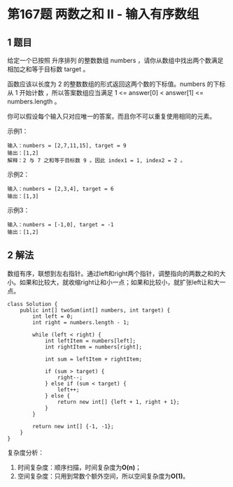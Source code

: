 # 第167题 两数之和 II - 输入有序数组

## 1 题目

给定一个已按照 升序排列  的整数数组 numbers ，请你从数组中找出两个数满足相加之和等于目标数 target 。

函数应该以长度为 2 的整数数组的形式返回这两个数的下标值。numbers 的下标 从 1 开始计数 ，所以答案数组应当满足 1 <= answer[0] < answer[1] <= numbers.length 。

你可以假设每个输入只对应唯一的答案，而且你不可以重复使用相同的元素。

示例1：

```
输入：numbers = [2,7,11,15], target = 9
输出：[1,2]
解释：2 与 7 之和等于目标数 9 。因此 index1 = 1, index2 = 2 。
```

示例2：

```
输入：numbers = [2,3,4], target = 6
输出：[1,3]
```

示例3：

```
输入：numbers = [-1,0], target = -1
输出：[1,2]
```

## 2 解法

数组有序，联想到左右指针。通过left和right两个指针，调整指向的两数之和的大小。如果和比较大，就收缩right让和小一点；如果和比较小，就扩张left让和大一点。

```
class Solution {
    public int[] twoSum(int[] numbers, int target) {
        int left = 0;
        int right = numbers.length - 1;

        while (left < right) {
            int leftItem = numbers[left];
            int rightItem = numbers[right];

            int sum = leftItem + rightItem;

            if (sum > target) {
                right--;
            } else if (sum < target) {
                left++;
            } else {
                return new int[] {left + 1, right + 1};
            }
        }

        return new int[] {-1, -1};
    }
}
```

复杂度分析：

1. 时间复杂度：顺序扫描，时间复杂度为**O(n)**；
2. 空间复杂度：只用到常数个额外空间，所以空间复杂度为**O(1)**。